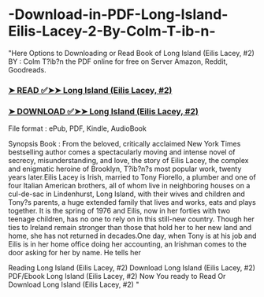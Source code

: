 # -Download-in-PDF-Long-Island-Eilis-Lacey-2-By-Colm-T-ib-n-

"Here Options to Downloading or Read Book of Long Island (Eilis Lacey, #2) BY : Colm T?ib?n the PDF online for free on Server Amazon, Reddit, Goodreads.

### [➤ READ ✅➤➤ Long Island (Eilis Lacey, #2)](https://en.ebooksteach.xyz/?book=199798868-long-island)
### [➤ DOWNLOAD ✅➤➤ Long Island (Eilis Lacey, #2)](https://en.ebooksteach.xyz/?book=199798868-long-island)

File format : ePub, PDF, Kindle, AudioBook

Synopsis Book : From the beloved, critically acclaimed New York Times bestselling author comes a spectacularly moving and intense novel of secrecy, misunderstanding, and love, the story of Eilis Lacey, the complex and enigmatic heroine of Brooklyn, T?ib?n?s most popular work, twenty years later.Eilis Lacey is Irish, married to Tony Fiorello, a plumber and one of four Italian American brothers, all of whom live in neighboring houses on a cul-de-sac in Lindenhurst, Long Island, with their wives and children and Tony?s parents, a huge extended family that lives and works, eats and plays together. It is the spring of 1976 and Eilis, now in her forties with two teenage children, has no one to rely on in this still-new country. Though her ties to Ireland remain stronger than those that hold her to her new land and home, she has not returned in decades.One day, when Tony is at his job and Eilis is in her home office doing her accounting, an Irishman comes to the door asking for her by name. He tells her 

Reading Long Island (Eilis Lacey, #2)
Download Long Island (Eilis Lacey, #2)
PDF/Ebook Long Island (Eilis Lacey, #2)
Now You ready to Read Or Download Long Island (Eilis Lacey, #2)
"
